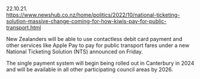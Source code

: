 
22.10.21. \
https://www.newshub.co.nz/home/politics/2022/10/national-ticketing-solution-massive-change-coming-for-how-kiwis-pay-for-public-transport.html

New Zealanders will be able to use contactless debit card payment and other services like Apple Pay to pay for public transport fares under a new National Ticketing Solution (NTS) announced on Friday.

The single payment system will begin being rolled out in Canterbury in 2024 and will be available in all other participating council areas by 2026.
